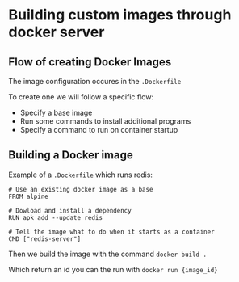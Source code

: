 # Building custom images through docker server

## Flow of creating Docker Images

The image configuration occures in the `.Dockerfile`

To create one we will follow a specific flow:
- Specify a base image
- Run some commands to install additional programs
- Specify a command to run on container startup

## Building a Docker image

Example of a `.Dockerfile` which runs redis:

```
# Use an existing docker image as a base
FROM alpine

# Dowload and install a dependency
RUN apk add --update redis

# Tell the image what to do when it starts as a container
CMD ["redis-server"]
```

Then we build the image with the command `docker build .`

Which return an id you can the run with `docker run {image_id}`